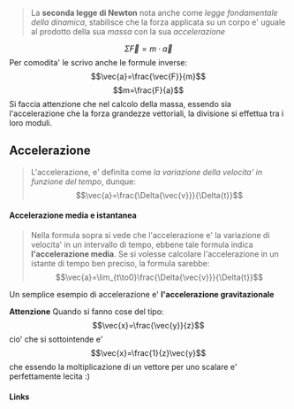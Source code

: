 >La **seconda legge di Newton** nota anche come *legge fondamentale della dinamica*, stabilisce che la forza applicata su un corpo e' uguale al prodotto della sua *massa* con la sua *accelerazione*

$$\Sigma{\vec F}=m\cdot\vec{a}$$
Per comodita' le scrivo anche le formule inverse:
$$\vec{a}=\frac{\vec{F}}{m}$$
$$m=\frac{F}{a}$$
Si faccia attenzione che nel calcolo della massa, essendo sia l'accelerazione che la forza grandezze vettoriali, la divisione si effettua tra i loro moduli.

## Accelerazione
>L'accelerazione, e' definita come *la variazione della velocita' in funzione del tempo*, dunque:
>$$\vec{a}=\frac{\Delta{\vec{v}}}{\Delta{t}}$$


#### Accelerazione media e istantanea
>Nella formula sopra si vede che l'accelerazione e' la variazione di velocita' in un intervallo di tempo, ebbene tale formula indica **l'accelerazione media**. Se si volesse calcolare l'accelerazione in un istante di tempo ben preciso, la formula sarebbe:
>$$\vec{a}=\lim_{t\to0}\frac{\Delta{\vec{v}}}{\Delta{t}}$$


Un semplice esempio di accelerazione e' **l'accelerazione gravitazionale**


**Attenzione** 
Quando si fanno cose del tipo:
$$\vec{x}=\frac{\vec{y}}{z}$$
cio' che si sottointende e'
$$\vec{x}=\frac{1}{z}\vec{y}$$
che essendo la moltiplicazione di un vettore per uno scalare e' perfettamente lecita :)
#### Links
